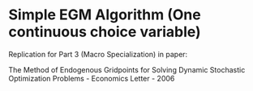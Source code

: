 # Simple EGM Algorithm (One continuous choice variable)

Replication for Part 3 (Macro Specialization) in paper: 

The Method of Endogenous Gridpoints for Solving Dynamic Stochastic Optimization Problems - Economics Letter - 2006
